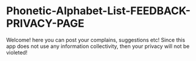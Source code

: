 # Phonetic-Alphabet-List-FEEDBACK-PRIVACY-PAGE

Welcome! here you can post your complains, suggestions etc! Since this app does not use any information collectivity, then your privacy will not be violeted!
